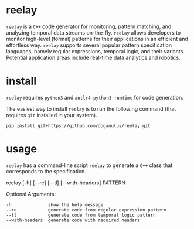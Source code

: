 # reelay

`reelay` is a `C++` code generator for monitoring, pattern matching, and analyzing temporal data streams on-the-fly. `reelay` allows developers to monitor high-level (formal) patterns for their applications in an efficient and effortless way. `reelay` supports several popular pattern specification languages, namely regular expressions, temporal logic, and their variants. Potential application areas include real-time data analytics and robotics.

# install

`reelay` requires `python3` and `antlr4-python3-runtime` for code generation.

The easiest way to install `reelay` is to run the following command (that requires `git` installed in your system). 

    pip install git+https://github.com/doganulus/reelay.git

# usage

`reelay` has a command-line script `reelay` to generate a `C++` class that corresponds to the specification.

reelay [-h] [--re] [--tl] [--with-headers] PATTERN

Optional Arguments:

    -h              show the help message
    --re            generate code from regular expression pattern
    --tl            generate code from temporal logic pattern
    --with-headers  generate code with required headers





